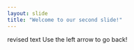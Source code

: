 ```yaml
---
layout: slide
title: "Welcome to our second slide!"
---
```

revised text
Use the left arrow to go back!
